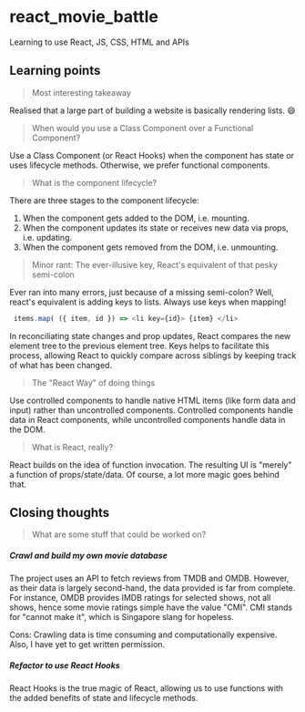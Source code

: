 # react_movie_battle
Learning to use React, JS, CSS, HTML and APIs

## Learning points
> Most interesting takeaway

Realised that a large part of building a website is basically rendering lists. :smile:

> When would you use a Class Component over a Functional Component?

Use a Class Component (or React Hooks) when the component has state or uses lifecycle methods. Otherwise, we prefer functional components.

> What is the component lifecycle?

There are three stages to the component lifecycle:
1. When the component gets added to the DOM, i.e. mounting.
2. When the component updates its state or receives new data via props, i.e. updating.
3. When the component gets removed from the DOM, i.e. unmounting.

> Minor rant: The ever-illusive key, React's equivalent of that pesky semi-colon

Ever ran into many errors, just because of a missing semi-colon? Well, react's equivalent is adding keys to lists. Always use keys when mapping!

```javascript
 items.map( ({ item, id }) => <li key={id}> {item} </li>

```

In reconciliating state changes and prop updates, React compares the new element tree to the previous element tree. Keys helps to facilitate this process, allowing React to quickly compare across siblings by keeping track of what has been changed.

> The "React Way" of doing things

Use controlled components to handle native HTML items (like form data and input) rather than uncontrolled components. Controlled components handle data in React components, while uncontrolled components handle data in the DOM.

> What is React, really?

React builds on the idea of function invocation. The resulting UI is "merely" a function of props/state/data. Of course, a lot more magic goes behind that.

## Closing thoughts
>What are some stuff that could be worked on?

##### Crawl and build my own movie database
The project uses an API to fetch reviews from TMDB and OMDB. However, as their data is largely second-hand, the data provided is far from complete. For instance, OMDB provides IMDB ratings for selected shows, not all shows, hence some movie ratings simple have the value "CMI". CMI stands for "cannot make it", which is Singapore slang for hopeless.

Cons: Crawling data is time consuming and computationally expensive. Also, I have yet to get written permission.

##### Refactor to use React Hooks
React Hooks is the true magic of React, allowing us to use functions with the added benefits of state and lifecycle methods.


